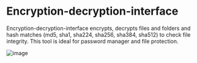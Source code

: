 # Encryption-decryption-interface

Encryption-decryption-interface encrypts, decrypts files and folders and hash matches (md5, sha1, sha224, sha256, sha384, sha512) to check file integrity. This tool is ideal for password manager and file protection. 



![image](https://user-images.githubusercontent.com/69909265/179339926-f10ed956-d887-49dd-add7-6bc62325dfc2.png)
